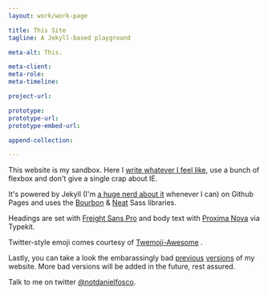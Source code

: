 ```yaml
---
layout: work/work-page

title: This Site
tagline: A Jekyll-based playground

meta-alt: This.

meta-client:
meta-role:
meta-timeline:

project-url:

prototype:
prototype-url:
prototype-embed-url:

append-collection:

---
```


This website is my sandbox. Here I [write whatever I feel like](/notes), use a bunch of flexbox and don't give a single crap about IE.

It's powered by Jekyll (I'm [a huge nerd about it](http://stackoverflow.com/questions/30205465/jekyll-including-a-post-inside-another-post/30231142#30231142) whenever I can) on Github Pages and uses the [Bourbon](http://bourbon.io/) & [Neat](http://neat.bourbon.io/) Sass libraries.

Headings are set with [Freight Sans Pro](https://typekit.com/fonts/freight-sans-pro) and body text with [Proxima Nova](https://typekit.com/fonts/proxima-nova) via Typekit.

Twitter-style emoji comes courtesy of [Twemoji-Awesome](http://ellekasai.github.io/twemoji-awesome)<i class="twa twa-baby-chick"></i> <i class="twa twa-zap"></i><i class="twa twa-poultry-leg"></i>.

Lastly, you can take a look the embarassingly bad [previous](/v1) [versions](/v2) of my website. More bad versions will be added in the future, rest assured.

Talk to me on twitter [@notdanielfosco](https://twitter.com/notdanielfosco).
